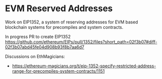 # EVM Reserved Addresses

Work on EIP1352, a system of reserving addresses for EVM based blockchain systems for precompiles and system contracts.

In progress PR to create EIP1352 https://github.com/ethereum/EIPs/pull/1352/files?short_path=02f3b07#diff-02f3b07abd45fe04d908b93f8b7aa6d7

Discussions on EthMagicians:
* https://ethereum-magicians.org/t/eip-1352-specify-restricted-address-range-for-precompiles-system-contracts/1151
